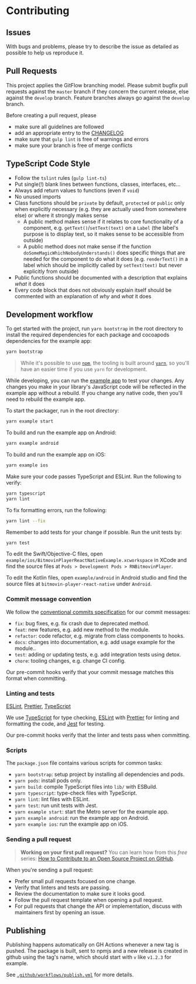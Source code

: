 # Contributing

Issues
------

With bugs and problems, please try to describe the issue as detailed as possible to help us reproduce it.

Pull Requests
-------------

This project applies the GitFlow branching model. Please submit bugfix pull requests against the `master` branch if they concern the current release, else against the `develop` branch. Feature branches always go against the `develop` branch. 

Before creating a pull request, please
 * make sure all guidelines are followed
 * add an appropriate entry to the [CHANGELOG](CHANGELOG.md)
 * make sure that `gulp lint` is free of warnings and errors
 * make sure your branch is free of merge conflicts

TypeScript Code Style
---------------------

 * Follow the `tslint` rules (`gulp lint-ts`)
 * Put single(!) blank lines between functions, classes, interfaces, etc...
 * Always add return values to functions (even if `void`)
 * No unused imports
 * Class functions should be `private` by default, `protected` or `public` only when explicitly necessary (e.g. they are actually used from somewhere else) or where it strongly makes sense
   * A public method makes sense if it relates to core functionality of a component, e.g. `getText()`/`setText(text)` on a `Label` (the label's purpose is to display text, so it makes sense to be accessible from outside)
   * A public method does not make sense if the function `doSomeMagicWhichNobodyUnderstands()` does specific things that are needed for the component to do what it does (e.g. `renderText()` in a label which should be implicitly called by `setText(text)` but never explicitly from outside)
 * Public functions should be documented with a description that explains *what* it does
 * Every code block that does not obviously explain itself should be commented with an explanation of *why* and *what* it does

## Development workflow

To get started with the project, run `yarn bootstrap` in the root directory to install the required dependencies for each package and cocoapods dependencies for the example app:

```sh
yarn bootstrap
```

> While it's possible to use [`npm`](https://github.com/npm/cli), the tooling is built around [`yarn`](https://classic.yarnpkg.com/), so you'll have an easier time if you use `yarn` for development.

While developing, you can run the [example app](/example/) to test your changes. Any changes you make in your library's JavaScript code will be reflected in the example app without a rebuild. If you change any native code, then you'll need to rebuild the example app.

To start the packager, run in the root directory:

```sh
yarn example start
```

To build and run the example app on Android:

```sh
yarn example android
```

To build and run the example app on iOS:

```sh
yarn example ios
```

Make sure your code passes TypeScript and ESLint. Run the following to verify:

```sh
yarn typescript
yarn lint
```

To fix formatting errors, run the following:

```sh
yarn lint --fix
```

Remember to add tests for your change if possible. Run the unit tests by:

```sh
yarn test
```

To edit the Swift/Objective-C files, open `example/ios/BitmovinPlayerReactNativeExample.xcworkspace` in XCode and find the source files at `Pods > Development Pods > RNBitmovinPlayer`.

To edit the Kotlin files, open `example/android` in Android studio and find the source files at `bitmovin-player-react-native` under `Android`.

### Commit message convention

We follow the [conventional commits specification](https://www.conventionalcommits.org/en) for our commit messages:

- `fix`: bug fixes, e.g. fix crash due to deprecated method.
- `feat`: new features, e.g. add new method to the module.
- `refactor`: code refactor, e.g. migrate from class components to hooks.
- `docs`: changes into documentation, e.g. add usage example for the module..
- `test`: adding or updating tests, e.g. add integration tests using detox.
- `chore`: tooling changes, e.g. change CI config.

Our pre-commit hooks verify that your commit message matches this format when committing.

### Linting and tests

[ESLint](https://eslint.org/), [Prettier](https://prettier.io/), [TypeScript](https://www.typescriptlang.org/)

We use [TypeScript](https://www.typescriptlang.org/) for type checking, [ESLint](https://eslint.org/) with [Prettier](https://prettier.io/) for linting and formatting the code, and [Jest](https://jestjs.io/) for testing.

Our pre-commit hooks verify that the linter and tests pass when committing.

### Scripts

The `package.json` file contains various scripts for common tasks:

- `yarn bootstrap`: setup project by installing all dependencies and pods.
- `yarn pods`: install pods only.
- `yarn build`: compile TypeScript files into `lib/` with ESBuild.
- `yarn typescript`: type-check files with TypeScript.
- `yarn lint`: lint files with ESLint.
- `yarn test`: run unit tests with Jest.
- `yarn example start`: start the Metro server for the example app.
- `yarn example android`: run the example app on Android.
- `yarn example ios`: run the example app on iOS.

### Sending a pull request

> **Working on your first pull request?** You can learn how from this _free_ series: [How to Contribute to an Open Source Project on GitHub](https://app.egghead.io/playlists/how-to-contribute-to-an-open-source-project-on-github).

When you're sending a pull request:

- Prefer small pull requests focused on one change.
- Verify that linters and tests are passing.
- Review the documentation to make sure it looks good.
- Follow the pull request template when opening a pull request.
- For pull requests that change the API or implementation, discuss with maintainers first by opening an issue.

## Publishing

Publishing happens automatically on GH Actions whenever a new tag is pushed. The package is built, sent to npmjs
and a new release is created in github using the tag's name, which should start with `v` like `v1.2.3` for example.

See [`.github/workflows/publish.yml`](/.github/workflows/publish.yml) for more details.

